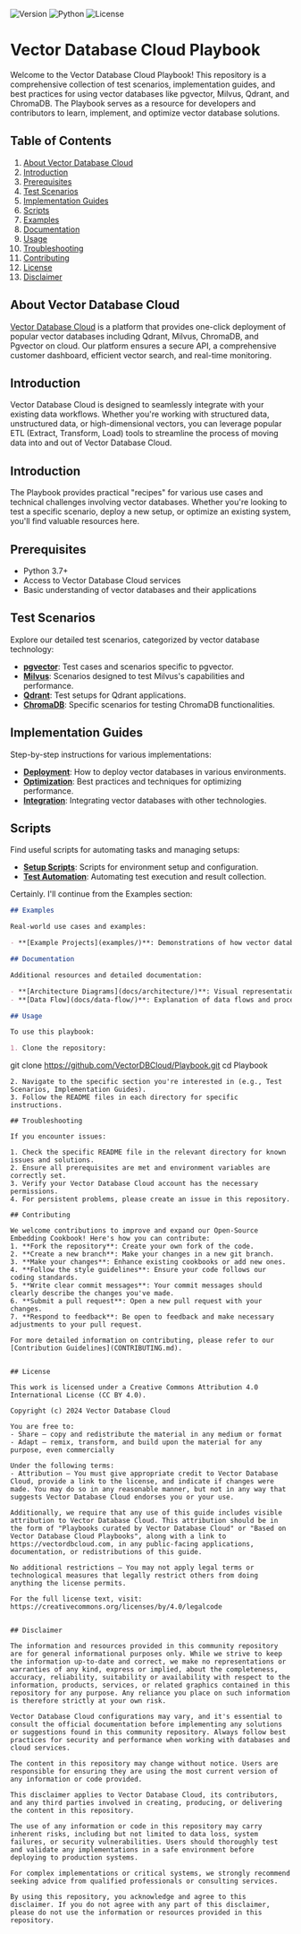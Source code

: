 ![Version](https://img.shields.io/badge/version-1.0.0-blue.svg) ![Python](https://img.shields.io/badge/python-3.7%2B-green.svg) ![License](https://img.shields.io/badge/license-CC%20BY%204.0-green.svg)

# Vector Database Cloud Playbook

Welcome to the Vector Database Cloud Playbook! This repository is a comprehensive collection of test scenarios, implementation guides, and best practices for using vector databases like pgvector, Milvus, Qdrant, and ChromaDB. The Playbook serves as a resource for developers and contributors to learn, implement, and optimize vector database solutions.

## Table of Contents

1. [About Vector Database Cloud](#about-vector-database-cloud)
2. [Introduction](#introduction)
3. [Prerequisites](#prerequisites)
4. [Test Scenarios](#test-scenarios)
5. [Implementation Guides](#implementation-guides)
6. [Scripts](#scripts)
7. [Examples](#examples)
8. [Documentation](#documentation)
9. [Usage](#usage)
10. [Troubleshooting](#troubleshooting)
11. [Contributing](#contributing)
12. [License](#license)
13. [Disclaimer](#disclaimer)


## About Vector Database Cloud

[Vector Database Cloud](https://vectordbcloud.com) is a platform that provides one-click deployment of popular vector databases including Qdrant, Milvus, ChromaDB, and Pgvector on cloud. Our platform ensures a secure API, a comprehensive customer dashboard, efficient vector search, and real-time monitoring.

## Introduction

Vector Database Cloud is designed to seamlessly integrate with your existing data workflows. Whether you're working with structured data, unstructured data, or high-dimensional vectors, you can leverage popular ETL (Extract, Transform, Load) tools to streamline the process of moving data into and out of Vector Database Cloud.


## Introduction

The Playbook provides practical "recipes" for various use cases and technical challenges involving vector databases. Whether you're looking to test a specific scenario, deploy a new setup, or optimize an existing system, you'll find valuable resources here.

## Prerequisites

- Python 3.7+
- Access to Vector Database Cloud services
- Basic understanding of vector databases and their applications

## Test Scenarios

Explore our detailed test scenarios, categorized by vector database technology:

- **[pgvector](StandardTests/pgvector/)**: Test cases and scenarios specific to pgvector.
- **[Milvus](StandardTests/Milvus/)**: Scenarios designed to test Milvus's capabilities and performance.
- **[Qdrant](StandardTests/Qdrant/)**: Test setups for Qdrant applications.
- **[ChromaDB](StandardTests/ChromaDB/)**: Specific scenarios for testing ChromaDB functionalities.

## Implementation Guides

Step-by-step instructions for various implementations:

- **[Deployment](implementation-guides/deployment/)**: How to deploy vector databases in various environments.
- **[Optimization](implementation-guides/optimization/)**: Best practices and techniques for optimizing performance.
- **[Integration](implementation-guides/integration/)**: Integrating vector databases with other technologies.

## Scripts

Find useful scripts for automating tasks and managing setups:

- **[Setup Scripts](scripts/setup/)**: Scripts for environment setup and configuration.
- **[Test Automation](scripts/test-automation/)**: Automating test execution and result collection.

Certainly. I'll continue from the Examples section:

```markdown
## Examples

Real-world use cases and examples:

- **[Example Projects](examples/)**: Demonstrations of how vector databases are applied in different scenarios.

## Documentation

Additional resources and detailed documentation:

- **[Architecture Diagrams](docs/architecture/)**: Visual representations of system architectures.
- **[Data Flow](docs/data-flow/)**: Explanation of data flows and processing.

## Usage

To use this playbook:

1. Clone the repository:
   ```
   git clone https://github.com/VectorDBCloud/Playbook.git
   cd Playbook
   ```
2. Navigate to the specific section you're interested in (e.g., Test Scenarios, Implementation Guides).
3. Follow the README files in each directory for specific instructions.

## Troubleshooting

If you encounter issues:

1. Check the specific README file in the relevant directory for known issues and solutions.
2. Ensure all prerequisites are met and environment variables are correctly set.
3. Verify your Vector Database Cloud account has the necessary permissions.
4. For persistent problems, please create an issue in this repository.

## Contributing

We welcome contributions to improve and expand our Open-Source Embedding Cookbook! Here's how you can contribute:  
1. **Fork the repository**: Create your own fork of the code.
2. **Create a new branch**: Make your changes in a new git branch.
3. **Make your changes**: Enhance existing cookbooks or add new ones.
4. **Follow the style guidelines**: Ensure your code follows our coding standards.
5. **Write clear commit messages**: Your commit messages should clearly describe the changes you've made.
6. **Submit a pull request**: Open a new pull request with your changes.
7. **Respond to feedback**: Be open to feedback and make necessary adjustments to your pull request.

For more detailed information on contributing, please refer to our [Contribution Guidelines](CONTRIBUTING.md).  


## License

This work is licensed under a Creative Commons Attribution 4.0 International License (CC BY 4.0).

Copyright (c) 2024 Vector Database Cloud

You are free to:
- Share — copy and redistribute the material in any medium or format
- Adapt — remix, transform, and build upon the material for any purpose, even commercially

Under the following terms:
- Attribution — You must give appropriate credit to Vector Database Cloud, provide a link to the license, and indicate if changes were made. You may do so in any reasonable manner, but not in any way that suggests Vector Database Cloud endorses you or your use.

Additionally, we require that any use of this guide includes visible attribution to Vector Database Cloud. This attribution should be in the form of "Playbooks curated by Vector Database Cloud" or "Based on Vector Database Cloud Playbooks", along with a link to https://vectordbcloud.com, in any public-facing applications, documentation, or redistributions of this guide.

No additional restrictions — You may not apply legal terms or technological measures that legally restrict others from doing anything the license permits.

For the full license text, visit: https://creativecommons.org/licenses/by/4.0/legalcode


## Disclaimer

The information and resources provided in this community repository are for general informational purposes only. While we strive to keep the information up-to-date and correct, we make no representations or warranties of any kind, express or implied, about the completeness, accuracy, reliability, suitability or availability with respect to the information, products, services, or related graphics contained in this repository for any purpose. Any reliance you place on such information is therefore strictly at your own risk.

Vector Database Cloud configurations may vary, and it's essential to consult the official documentation before implementing any solutions or suggestions found in this community repository. Always follow best practices for security and performance when working with databases and cloud services.

The content in this repository may change without notice. Users are responsible for ensuring they are using the most current version of any information or code provided.

This disclaimer applies to Vector Database Cloud, its contributors, and any third parties involved in creating, producing, or delivering the content in this repository.

The use of any information or code in this repository may carry inherent risks, including but not limited to data loss, system failures, or security vulnerabilities. Users should thoroughly test and validate any implementations in a safe environment before deploying to production systems.

For complex implementations or critical systems, we strongly recommend seeking advice from qualified professionals or consulting services.

By using this repository, you acknowledge and agree to this disclaimer. If you do not agree with any part of this disclaimer, please do not use the information or resources provided in this repository.
